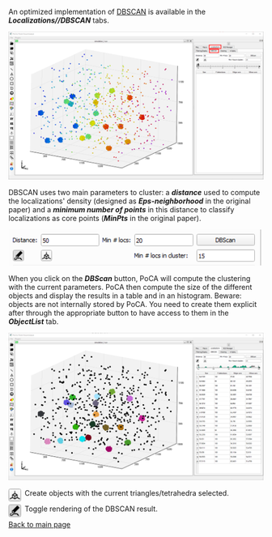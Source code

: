 An optimized implementation of [DBSCAN](https://www.aaai.org/Papers/KDD/1996/KDD96-037.pdf) is available in the ***Localizations//DBSCAN*** tabs.

<p align="center">
	<img src="./images/dbscanTabs.png" width="1000">
</p>

DBSCAN uses two main parameters to cluster: a ***distance*** used to compute the localizations' density (designed as ***Eps-neighborhood*** in the original paper) and a ***minimum number of points*** in this distance to classify localizations as core points (***MinPts*** in the original paper).

<p align="left">
	<img src="./images/dbscan_parameters.png" width="500">
</p>

When you click on the ***DBScan*** button, PoCA will compute the clustering with the current parameters. PoCA then compute the size of the different objects and display the results in a table and in an histogram. Beware: objects are not internally stored by PoCA. You need to create them explicit after through the appropriate button to have access to them in the ***ObjectList*** tab.

<p align="center">
	<img src="./images/dbscan_segmentation.png" width="1000">
</p>

<img align="left" src="./images/create_objects_icon.png" height="25">&ensp;Create objects with the current triangles/tetrahedra selected.

<img align="left" src="./images/rendering_icon.png" height="25">&ensp;Toggle rendering of the DBSCAN result.

[Back to main page](README.md)